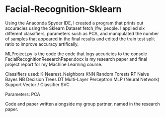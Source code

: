 # Facial-Recognition-Sklearn
Using the Anaconda Spyder IDE, I created a program that prints out accuracies using the Sklearn Dataset fetch_lfw_people. I applied six different classifiers, parameters such as PCA, and manipulated the number of samples that appeared in the final results and edited the train test split ratio to improve accuracy artifically. 

MLProject.py is the code the code that logs accuricies to the console
FacialRecognitionResearchPaper.docx is my research paper and final project report for my Machine Learning course.

Classifiers used:
K-Nearest_Neighbors KNN
Random Forests RF
Naive Bayes NB
Decision Trees DT
Multi-Layer Perceptron MLP (Neural Network)
Support Vector / Classifier SVC

Parameters:
PCA

Code and paper written alongside my group partner, named in the research paper. 
